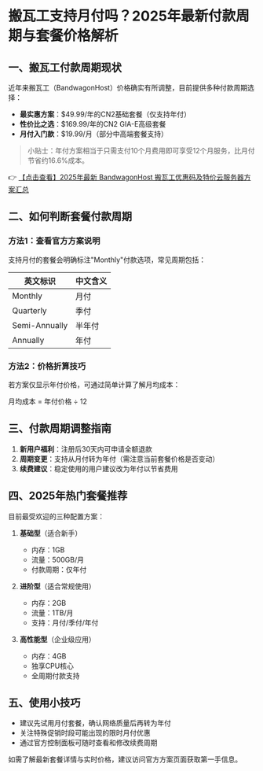 # 搬瓦工支持月付吗？2025年最新付款周期与套餐价格解析

## 一、搬瓦工付款周期现状

近年来搬瓦工（BandwagonHost）价格确实有所调整，目前提供多种付款周期选择：

- **最实惠方案**：$49.99/年的CN2基础套餐（仅支持年付）
- **性价比之选**：$169.99/年的CN2 GIA-E高级套餐
- **月付入门款**：$19.99/月（部分中高端套餐支持）

> 小贴士：年付方案相当于只需支付10个月费用即可享受12个月服务，比月付节省约16.6%成本。

👉 [【点击查看】2025年最新 BandwagonHost 搬瓦工优惠码及特价云服务器方案汇总](https://bit.ly/banwagon)

## 二、如何判断套餐付款周期

### 方法1：查看官方方案说明
支持月付的套餐会明确标注"Monthly"付款选项，常见周期包括：

| 英文标识 | 中文含义 |
|----------|----------|
| Monthly | 月付 |
| Quarterly | 季付 |
| Semi-Annually | 半年付 |
| Annually | 年付 |

### 方法2：价格折算技巧
若方案仅显示年付价格，可通过简单计算了解月均成本：

月均成本 = 年付价格 ÷ 12

## 三、付款周期调整指南

1. **新用户福利**：注册后30天内可申请全额退款
2. **周期变更**：支持从月付转为年付（需注意当前套餐价格是否变动）
3. **续费建议**：稳定使用的用户建议改为年付以节省费用

## 四、2025年热门套餐推荐

目前最受欢迎的三种配置方案：

1. **基础型**（适合新手）
   - 内存：1GB
   - 流量：500GB/月
   - 付款周期：仅年付

2. **进阶型**（适合常规使用）
   - 内存：2GB
   - 流量：1TB/月
   - 支持：月付/季付/年付

3. **高性能型**（企业级应用）
   - 内存：4GB
   - 独享CPU核心
   - 全周期付款支持

## 五、使用小技巧

- 建议先试用月付套餐，确认网络质量后再转为年付
- 关注特殊促销时段可能出现的限时月付优惠
- 通过官方控制面板可随时查看和修改续费周期

如需了解最新套餐详情与实时价格，建议访问官方方案页面获取第一手信息。